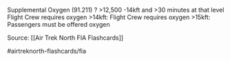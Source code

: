 Supplemental Oxygen (91.211)
?
\>12,500 -14kft and >30 minutes at that level
Flight Crew requires oxygen
\>14kft:  Flight Crew requires oxygen
\>15kft:  Passengers must be offered oxygen


Source: [[Air Trek North FIA Flashcards]]

#airtreknorth-flashcards/fia